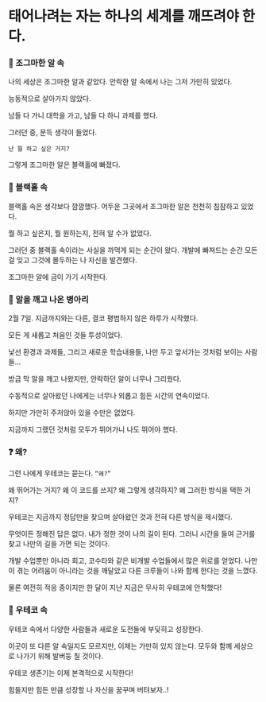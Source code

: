 # 태어나려는 자는 하나의 세계를 깨뜨려야 한다.


### 🥚 조그마한 알 속
나의 세상은 조그마한 알과 같았다. 안락한 알 속에서 나는 그저 가만히 있었다.

능동적으로 살아가지 않았다.

남들 다 가니 대학을 가고, 남들 다 하니 과제를 했다. 

그러던 중, 문득 생각이 들었다.

`난 뭘 하고 싶은 거지?`

그렇게 조그마한 알은 블랙홀에 빠졌다.


### 🌌 블랙홀 속

블랙홀 속은 생각보다 깜깜했다. 어두운 그곳에서 조그마한 알은 천천히 침잠하고 있었다.

뭘 하고 싶은지, 뭘 원하는지, 전혀 알 수가 없었다.

그러던 중 블랙홀 속이라는 사실을 까먹게 되는 순간이 왔다. 개발에 빠져드는 순간 모든 걸 잊고 그것에 몰두하는 나 자신을 발견했다.

조그마한 알에 금이 가기 시작한다.


### 🐣 알을 깨고 나온 병아리

2월 7일. 지금까지와는 다른, 결코 평범하지 않은 하루가 시작했다.

모든 게 새롭고 처음인 것들 투성이었다. 

낯선 환경과 과제들, 그리고 새로운 학습내용들, 나만 두고 앞서가는 것처럼 보이는 사람들...

방금 막 알을 깨고 나왔지만, 안락하던 알이 너무나 그리웠다. 

수동적으로 살아왔던 나에게는 너무나 외롭고 힘든 시간의 연속이었다.

하지만 가만히 주저앉아 있을 수만은 없었다.

지금까지 그랬던 것처럼 모두가 뛰어가니 나도 뛰어야 했다.


### ❓ 왜?

그런 나에게 우테코는 묻는다. `“왜?”`

왜 뛰어가는 거지? 왜 이 코드를 쓰지? 왜 그렇게 생각하지? 왜 그러한 방식을 택한 거지?

우테코는 지금까지 정답만을 찾으며 살아왔던 것과 전혀 다른 방식을 제시했다.

무엇이든 정해진 답은 없다. 내가 정한 것이 나의 길이 된다. 그러니 시간을 들여 근거를 찾고 나만의 길을 가면 되는 것이다.

개발 수업뿐만 아니라 회고, 코수타와 같은 비개발 수업들에서 많은 위로를 얻었다. 나만이 겪는 어려움이 아니라는 것을 깨달았고 다른 크루들이 나와 함께 한다는 것을 느꼈다.

물론 여전히 적응 중이지만 한 달이 지난 지금은 무사히 우테코에 안착했다!


### 🐥 우테코 속

우테코 속에서 다양한 사람들과 새로운 도전들에 부딪히고 성장한다. 

이곳이 또 다른 알 속일지도 모르지만, 이제는 가만히 있지 않는다. 모두와 함께 세상으로 나가기 위해 발버둥 칠 것이다.

우테코 생존기는 이제 본격적으로 시작한다! 

힘들지만 힘든 만큼 성장할 나 자신을 꿈꾸며 버텨보자..!


